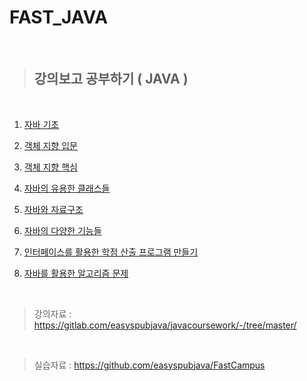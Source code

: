 # FAST_JAVA

<br/>

> ## **강의보고 공부하기 ( JAVA )**

<br/>

1. [자바 기초](https://github.com/Kuah0/FAST_JAVA/tree/master/Chapter01)

2. [객체 지향 입문](https://github.com/Kuah0/FAST_JAVA/tree/master/Chapter02)

3. [객체 지향 핵심](https://github.com/Kuah0/FAST_JAVA/tree/master/Chapter03)

4. [자바의 유용한 클래스들](https://github.com/Kuah0/FAST_JAVA/tree/master/Chapter04)

5. [자바와 자료구조](https://github.com/Kuah0/FAST_JAVA/tree/master/Chapter05)

6. [자바의 다양한 기능들]()

7. [인터페이스를 활용한 학점 산출 프로그램 만들기]()

8. [자바를 활용한 알고리즘 문제]()

<br/>

> 강의자료 : https://gitlab.com/easyspubjava/javacoursework/-/tree/master/

<br/>

> 실습자료 : https://github.com/easyspubjava/FastCampus